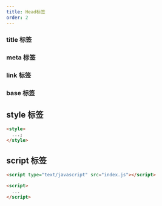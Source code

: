 ```yaml
---
title: Head标签
order: 2
---
```


<PageHeaderPro 
  title="head标签"  
  sub_title="一般用于定义文档的头部，描述文档的各种属性和信息，用于存放：title、meta、style、script、link、base" 
/>

### title 标签

<CardPro
  data="[{'label':'`<title></title>`', 'desc':'定义文档的标题，显示在浏览器窗口的标题栏上'}]"
/>

### meta 标签

<CardPro
  data="[{'label': '`<meta charset=’utf-8‘ />`', 'desc': '网页编码'}, {'label': '`<meta name=’keywords‘ content=’关键字1,关键字2‘ />`', 'desc': '网页关键字'}, {'label':'`<meta name=‘description‘ content=‘描述‘ />`','desc':'网页描述'},{'label':'`<meta name=‘renderer‘ content=‘webkit‘ />` ','desc':'优先使用webkit内核'},{'label':'`<meta name=‘viewport‘ content=‘width=device-width,`<br>` user-scalable=no, initial-scale=1.0,`<br>` maximum-scale=1.0, minimum-scale=1.0‘ />`','desc':'视口设置'},{'label':'`<meta http-equiv=‘refresh‘ content=‘5; http://www.qq.com‘ />`','desc':'重定向'},{'label':'`<meta http-equiv=‘X-UA-Compatible‘ content=‘IE=edge,chrome=1‘ />`','desc':'优先使用edge渲染'}]"
/>

### link 标签

<CardPro 
  data="[{'label':'`<link rel=‘stylesheet’ href=‘index.css’>`', 'desc':'引入样式表'}, {'label':'`<link rel=‘icon’ href=‘1.ico’>`', 'desc':'引入小图标'}]"
/>

### base 标签

<CardPro
  data="[{'label':'`<base target=’_blank‘ />`', 'desc': '网页所有链接为_blank方式打开'}]"
/>

## style 标签

```html
<style>
  ...;
</style>
```

## script 标签

```html
<script type="text/javascript" src="index.js"></script>

<script>
  ...
</script>
```
